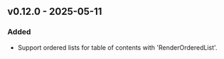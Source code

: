 ## v0.12.0 - 2025-05-11
### Added
- Support ordered lists for table of contents with 'RenderOrderedList'.

